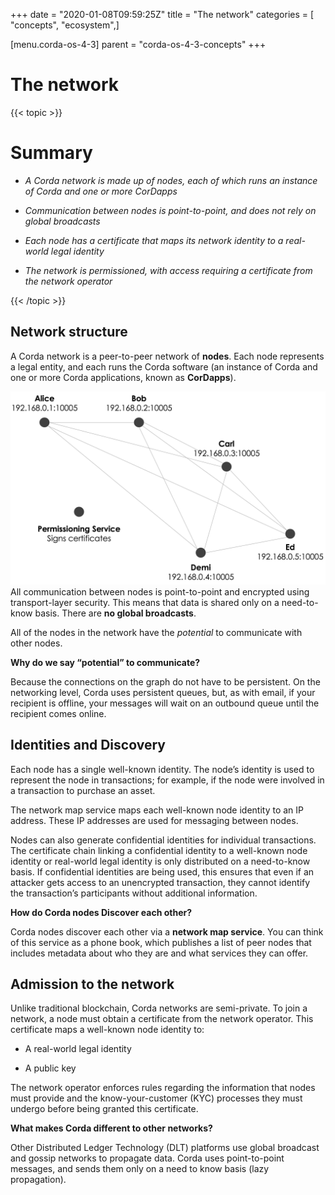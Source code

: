 +++
date = "2020-01-08T09:59:25Z"
title = "The network"
categories = [ "concepts", "ecosystem",]

[menu.corda-os-4-3]
parent = "corda-os-4-3-concepts"
+++


# The network


{{< topic >}}
# Summary


* *A Corda network is made up of nodes, each of which runs an instance of Corda and one or more CorDapps*


* *Communication between nodes is point-to-point, and does not rely on global broadcasts*


* *Each node has a certificate that maps its network identity to a real-world legal identity*


* *The network is permissioned, with access requiring a certificate from the network operator*



{{< /topic >}}
## Network structure

A Corda network is a peer-to-peer network of **nodes**. Each node represents a legal entity, and each runs the Corda software (an instance of Corda and one or more Corda applications, known as **CorDapps**).

![network](resources/network.png "network")All communication between nodes is point-to-point and encrypted using transport-layer security. This means that data is
                shared only on a need-to-know basis. There are **no global broadcasts**.

All of the nodes in the network have the *potential* to communicate with other nodes.

**Why do we say “potential” to communicate?**

Because the connections on the graph do not have to be persistent. On the networking level, Corda uses persistent queues, but, as with email, if your recipient is offline, your messages will wait on an outbound queue until the recipient comes online.


## Identities and Discovery

Each node has a single well-known identity. The node’s identity is used to represent the node in transactions; for example, if the node were involved in a transaction to purchase an asset.

The network map service maps each well-known node identity to an IP address. These IP
                addresses are used for messaging between nodes.

Nodes can also generate confidential identities for individual transactions. The certificate chain linking a
                confidential identity to a well-known node identity or real-world legal identity is only distributed on a need-to-know
                basis. If confidential identities are being used, this ensures that even if an attacker gets access to an unencrypted transaction, they cannot identify the
                transaction’s participants without additional information.

**How do Corda nodes Discover each other?**

Corda nodes discover each other via a **network map service**. You can think of this service as a phone book, which publishes a list of peer nodes that includes metadata about who they are and what services they can offer.


## Admission to the network

Unlike traditional blockchain, Corda networks are semi-private. To join a network, a node must obtain a certificate from the network operator. This
                certificate maps a well-known node identity to:


* A real-world legal identity


* A public key


The network operator enforces rules regarding the information that nodes must provide and the know-your-customer (KYC) processes they must undergo before being granted this certificate.

**What makes Corda different to other networks?**

Other Distributed Ledger Technology (DLT) platforms use global broadcast and gossip networks to propagate data. Corda uses point-to-point messages, and sends them only on a need to know basis (lazy propagation).


